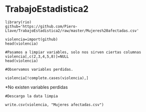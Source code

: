 # TrabajoEstadistica2

```{r}
library(rio)
github='https://github.com/Piero-Llave/TrabajoEstadistica2/raw/master/Mujeres%20afectadas.csv'

violencia=import(github)
head(violencia)
```

```{r}
#Pasamos a limpiar variables, solo nos sirven ciertas columnas
violencia[,c(2,3,4,5,8)]=NULL
head(violencia)

```

```{r}
#Observamos variables perdidas.

violencia[!complete.cases(violencia),]
```
*No existen variables perdidas

```{r}
#Descargo la data limpia

write.csv(violencia, "Mujeres afectadas.csv")
```
